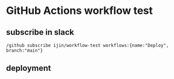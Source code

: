 # GitHub Actions workflow test

## subscribe in slack

`/github subscribe ijin/workflow-test workflows:{name:"Deploy", branch:"main"}`

## deployment
